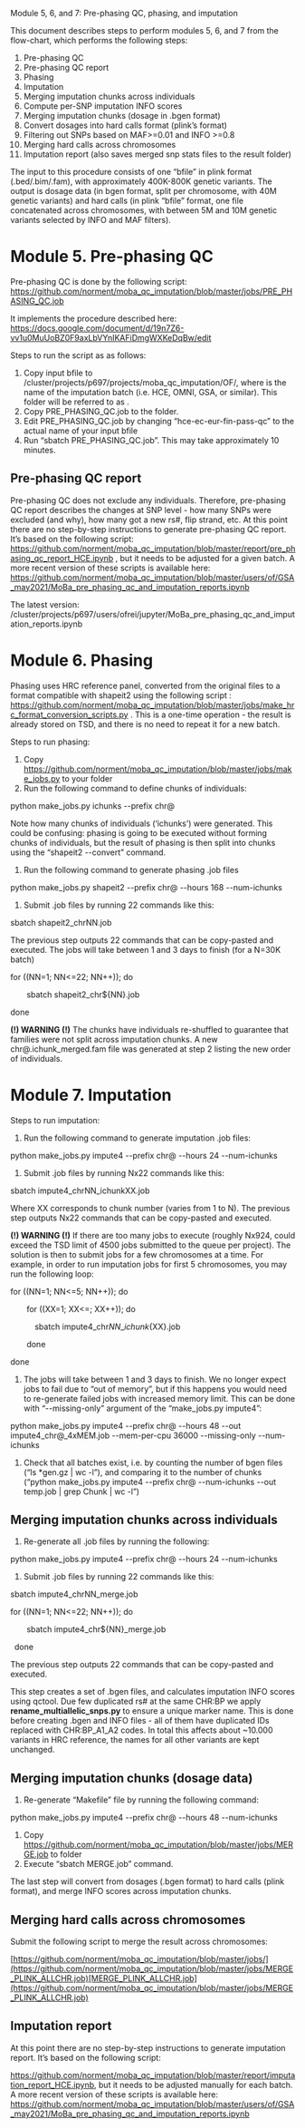 ﻿Module 5, 6, and 7: Pre-phasing QC, phasing, and imputation

This document describes steps to perform modules 5, 6, and 7 from the flow-chart, which performs the following steps:

1. Pre-phasing QC
1. Pre-phasing QC report
1. Phasing
1. Imputation 
1. Merging imputation chunks across individuals
1. Compute per-SNP imputation INFO scores
1. Merging imputation chunks (dosage in .bgen format)
1. Convert dosages into hard calls format (plink’s format)
1. Filtering out SNPs based on MAF>=0.01 and INFO >=0.8
1. Merging hard calls across chromosomes 
1. Imputation report (also saves merged snp stats files to the result folder)

The input to this procedure consists of one “bfile” in plink format (.bed/.bim/.fam), with approximately 400K-800K genetic variants. The output is dosage data (in bgen format, split per chromosome, with 40M genetic variants) and hard calls (in plink “bfile” format, one file concatenated across chromosomes, with between 5M and 10M genetic variants selected by INFO and MAF filters).
# Module 5. Pre-phasing QC
Pre-phasing QC is done by the following script: <https://github.com/norment/moba_qc_imputation/blob/master/jobs/PRE_PHASING_QC.job> 

It implements the procedure described here: <https://docs.google.com/document/d/19n7Z6-vv1u0MuUoBZ0F9axLbVYnIKAFiDmgWXKeDqBw/edit>

Steps to run the script as as follows:

1. Copy input bfile to /cluster/projects/p697/projects/moba\_qc\_imputation/OF/<batch>, where <batch> is the name of the imputation batch (i.e. HCE, OMNI, GSA, or similar). This folder will be referred to as <ROOT>. 
1. Copy PRE\_PHASING\_QC.job to the <ROOT> folder.
1. Edit PRE\_PHASING\_QC.job by changing  “hce-ec-eur-fin-pass-qc”  to the actual name of your input bfile
1. Run “sbatch PRE\_PHASING\_QC.job”. This may take approximately 10 minutes. 
## Pre-phasing QC report
Pre-phasing QC does not exclude any individuals. Therefore, pre-phasing QC report describes the changes at SNP level - how many SNPs were excluded (and why), how many got a new rs#, flip strand, etc. At this point there are no step-by-step instructions to generate pre-phasing QC report. It’s based on the following script:  <https://github.com/norment/moba_qc_imputation/blob/master/report/pre_phasing_qc_report_HCE.ipynb> , but it needs to be adjusted for a given batch. A more recent version of these scripts is available here: <https://github.com/norment/moba_qc_imputation/blob/master/users/of/GSA_may2021/MoBa_pre_phasing_qc_and_imputation_reports.ipynb>

The latest version: /cluster/projects/p697/users/ofrei/jupyter/MoBa\_pre\_phasing\_qc\_and\_imputation\_reports.ipynb

# Module 6. Phasing
Phasing uses HRC reference panel, converted from the original files to a format compatible with shapeit2 using the following script : <https://github.com/norment/moba_qc_imputation/blob/master/jobs/make_hrc_format_conversion_scripts.py> . This is a one-time operation - the result is already stored on TSD, and there is no need to repeat it for a new batch. 

Steps to run phasing:

1. Copy <https://github.com/norment/moba_qc_imputation/blob/master/jobs/make_jobs.py> to your <ROOT> folder
1. Run the following command to define chunks of individuals:

python make\_jobs.py ichunks --prefix chr@

Note how many chunks of individuals (‘ichunks’) were generated. This could be confusing: phasing is going to be executed without forming chunks of individuals, but the result of phasing is then split into chunks using the “shapeit2 --convert” command.

1. Run the following command to generate phasing .job files

python make\_jobs.py shapeit2 --prefix chr@ --hours 168 --num-ichunks <N>

1. Submit .job files by running 22 commands like this:

sbatch shapeit2\_chrNN.job  

The previous step outputs 22 commands that can be copy-pasted and executed. 
The jobs will take between 1 and 3 days to finish (for a N=30K batch)

for ((NN=1; NN<=22; NN++)); do

`    `sbatch shapeit2\_chr${NN}.job  

done

**(!) WARNING (!)**  The chunks have individuals re-shuffled to guarantee that families were not split across imputation chunks. A new chr@.ichunk\_merged.fam file was generated at step 2 listing the new order of individuals.

# Module 7. Imputation
Steps to run imputation:

1. Run the following command to generate imputation .job files:

python make\_jobs.py impute4 --prefix chr@ --hours 24 --num-ichunks <N>

1. Submit .job files by running Nx22 commands like this:

sbatch impute4\_chrNN\_ichunkXX.job  

Where XX corresponds to chunk number (varies from 1 to N). The previous step outputs Nx22 commands that can be copy-pasted and executed.

**(!) WARNING (!)** If there are too many jobs to execute (roughly Nx924, could exceed the TSD limit of 4500 jobs submitted to the queue per project). The solution is then to submit jobs for a few chromosomes at a time. For example, in order to run imputation jobs for first 5 chromosomes, you may run the following loop:

for ((NN=1; NN<=5; NN++)); do

`    `for ((XX=1; XX<=<N>; XX++)); do  

`      `sbatch impute4\_chr${NN}\_ichunk${XX}.job

`    `done

done

1. The jobs will take between 1 and 3 days to finish. We no longer expect jobs to fail due to “out of memory”, but if this happens you would need to re-generate failed jobs with increased memory limit. This can be done with “--missing-only” argument of the “make\_jobs.py impute4”:

python make\_jobs.py impute4 --prefix chr@ --hours 48 --out impute4\_chr@\_4xMEM.job --mem-per-cpu 36000 --missing-only --num-ichunks <N>

1. Check that all batches exist, i.e. by counting the number of bgen files (“ls \*gen.gz | wc -l”), and comparing it to the number of chunks (“python make\_jobs.py impute4 --prefix chr@ --num-ichunks <N> --out temp.job | grep Chunk | wc -l”)
## Merging imputation chunks across individuals
1. Re-generate all .job files by running the following:

python make\_jobs.py impute4 --prefix chr@ --hours 24 --num-ichunks <N>

1. Submit .job files by running 22 commands like this:

sbatch impute4\_chrNN\_merge.job  

for ((NN=1; NN<=22; NN++)); do

`    `sbatch impute4\_chr${NN}\_merge.job  

` `done

The previous step outputs 22 commands that can be copy-pasted and executed. 

This step creates a set of .bgen files, and calculates imputation INFO scores using qctool. Due few duplicated rs# at the same CHR:BP we apply **rename\_multiallelic\_snps.py** to ensure a unique marker name. This is done before creating .bgen and INFO files - all of them have duplicated IDs replaced with CHR:BP\_A1\_A2 codes. In total this affects about ~10.000 variants in HRC reference, the names for all other variants are kept unchanged.
## Merging imputation chunks (dosage data)
1. Re-generate “Makefile” file by running the following command:

python make\_jobs.py impute4 --prefix chr@ --hours 48 --num-ichunks <N>

1. Copy <https://github.com/norment/moba_qc_imputation/blob/master/jobs/MERGE.job> to <ROOT> folder
1. Execute “sbatch MERGE.job” command.

The last step will convert from dosages (.bgen format) to hard calls (plink format), and merge INFO scores across imputation chunks. 
## Merging hard calls across chromosomes 
Submit the following script to merge the result across chromosomes: 

[https://github.com/norment/moba_qc_imputation/blob/master/jobs/](https://github.com/norment/moba_qc_imputation/blob/master/jobs/MERGE_PLINK_ALLCHR.job)[MERGE_PLINK_ALLCHR.job](https://github.com/norment/moba_qc_imputation/blob/master/jobs/MERGE_PLINK_ALLCHR.job)
## Imputation report
At this point there are no step-by-step instructions to generate imputation report. It’s based on the following script:  

<https://github.com/norment/moba_qc_imputation/blob/master/report/imputation_report_HCE.ipynb>, but it needs to be adjusted manually for each batch. A more recent version of these scripts is available here: <https://github.com/norment/moba_qc_imputation/blob/master/users/of/GSA_may2021/MoBa_pre_phasing_qc_and_imputation_reports.ipynb> 
